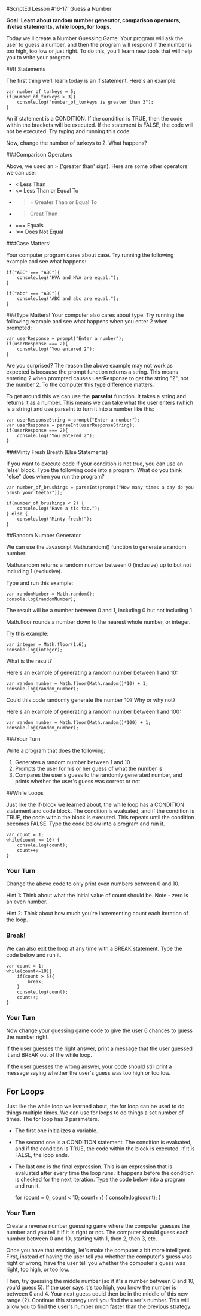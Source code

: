 #ScriptEd Lesson #16-17: Guess a Number

**Goal: Learn about random number generator, comparison operators, if/else statements, while loops, for loops.**

Today we'll create a Number Guessing Game. Your program will ask the user to guess a
number, and then the program will respond if the number is too high, too low or just right. To do
this, you'll learn new tools that will help you to write your program.

##If Statements

The first thing we'll learn today is an if statement. Here's an example:

    var number_of_turkeys = 5;
    if(number_of_turkeys > 3){
        console.log("number_of_turkeys is greater than 3");
    }


An if statement is a CONDITION. If the condition is TRUE, then the code within the brackets will be
executed. If the statement is FALSE, the code will not be executed. Try typing and running this
code.

Now, change the number of turkeys to 2. What happens?

###Comparison Operators

Above, we used an > ('greater than' sign). Here are some other operators we can use:

* < Less Than
* <= Less Than or Equal To
* >= Greater Than or Equal To
* > Great Than
* === Equals
* !== Does Not Equal

###Case Matters!

Your computer program cares about case. Try running the following example and see what happens:

    if("ABC" === "ABC"){
        console.log("HVA and HVA are equal.");
    }

    if("abc" === "ABC"){
        console.log("ABC and abc are equal.");
    }


###Type Matters!
Your computer also cares about type. Try running the following example and see what happens when you enter 2 when prompted:

    var userResponse = prompt("Enter a number");
    if(userResponse === 2){
        console.log("You entered 2");
    }


Are you surprised?  The reason the above example may not work as expected is because the prompt function returns a string.  This means entering 2 when prompted causes userResponse to get the string "2", not the number 2.  To the computer this type difference matters.  

To get around this we can use the **parseInt** function.  It takes a string and returns it as a number.  This means we can take what the user enters (which is a string) and use parseInt to turn it into a number like this:

    var userResponseString = prompt("Enter a number");
    var userResponse = parseInt(userResponseString);
    if(userResponse === 2){
        console.log("You entered 2");
    }


###Minty Fresh Breath (Else Statements)

If you want to execute code if your condition is not true, you can use an 'else' block. Type the
following code into a program. What do you think "else" does when you run the program?

    var number_of_brushings = parseInt(prompt("How many times a day do you brush your teeth?"));

    if(number_of_brushings < 2) {
        console.log("Have a tic tac.");
    } else {
        console.log("Minty fresh!");
    }


##Random Number Generator

We can use the Javascript Math.random() function to generate a random number.

Math.random returns a random number between 0 (inclusive) up to but not including 1 (exclusive).

Type and run this example:

    var randomNumber = Math.random();
    console.log(randomNumber);


The result will be a number between 0 and 1, including 0 but not including 1.

Math.floor rounds a number down to the nearest whole number, or integer.

Try this example:

    var integer = Math.floor(1.6);
    console.log(integer);


What is the result?

Here's an example of generating a random number between 1 and 10:

    var random_number = Math.floor(Math.random()*10) + 1;
    console.log(random_number);


Could this code randomly generate the number 10? Why or why not?

Here's an example of generating a random number between 1 and 100:

    var random_number = Math.floor(Math.random()*100) + 1;
    console.log(random_number);


###Your Turn

Write a program that does the following:

1. Generates a random number between 1 and 10
2. Prompts the user for his or her guess of what the number is
3. Compares the user's guess to the randomly generated number, and prints whether the user's guess was correct or not

##While Loops

Just like the if-block we learned about, the while loop has a CONDITION statement and code block. The condition is evaluated, and if the condition is TRUE, the code within the block is executed. This repeats until the condition becomes FALSE. Type the code below into a program and run it.

    var count = 1;
    while(count <= 10) {
        console.log(count);
        count++;
    }


### Your Turn

Change the above code to only print even numbers between 0 and 10.

Hint 1: Think about what the initial value of count should be. Note - zero is an even number.

Hint 2: Think about how much you're incrementing count each iteration of the loop.

### Break!
We can also exit the loop at any time with a BREAK statement. Type the code below and run it.

    var count = 1;
    while(count<=10){
        if(count > 5){
            break;
        }
        console.log(count);
        count++;
    }


### Your Turn

Now change your guessing game code to give the user 6 chances to guess the number right.

If the user guesses the right answer, print a message that the user guessed it and BREAK out of the
while loop.

If the user guesses the wrong answer, your code should still print a message saying whether the
user's guess was too high or too low.

## For Loops

Just like the while loop we learned about, the for loop can be used to do things multiple times. We can use for loops to do things a set number of times. The for loop has 3 parameters.
* The first one initializes a variable.
* The second one is a CONDITION statement. The condition is evaluated, and if the condition is TRUE, the code within the block is executed. If it is FALSE, the loop ends.
* The last one is the final expression. This is an expression that is evaluated after every time the loop runs. It happens before the condition is checked for the next iteration.
Type the code below into a program and run it.

    for (count = 0; count < 10; count++) {
      console.log(count);
    }


### Your Turn

Create a reverse number guessing game where the computer guesses the number and you tell it if it is right or not. The computer should guess each number between 0 and 10, starting with 1, then 2, then 3, etc.

Once you have that working, let's make the computer a bit more intelligent.  First, instead of having the user tell you whether the computer's guess was right or wrong, have the user tell you whether the computer's guess was right, too high, or too low.  

Then, try guessing the middle number (so if it's a number between 0 and 10, you'd guess 5).  If the user says it's too high, you know the number is between 0 and 4.  Your next guess could then be in the middle of this new range (2).  Continue this strategy until you find the user's number.  This will allow you to find the user's number much faster than the previous strategy.

